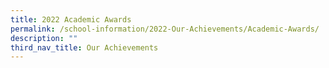 ```yaml
---
title: 2022 Academic Awards
permalink: /school-information/2022-Our-Achievements/Academic-Awards/
description: ""
third_nav_title: Our Achievements
---
```


